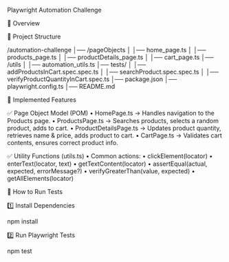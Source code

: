 Playwright Automation Challenge

📌 Overview

📂 Project Structure

/automation-challenge
│── /pageObjects
│   │── home_page.ts
│   │── products_page.ts
│   │── productDetails_page.ts
│   │── cart_page.ts
│── /utils
│   │── automation_utils.ts
│── tests/
│   │── addProductsInCart.spec.spec.ts
│   │── searchProduct.spec.spec.ts
│   │── verifyProductQuantityInCart.spec.ts
│── package.json
│── playwright.config.ts
│── README.md

📜 Implemented Features

✅ Page Object Model (POM)
	•	HomePage.ts → Handles navigation to the Products page.
	•	ProductsPage.ts → Searches products, selects a random product, adds to cart.
	•	ProductDetailsPage.ts → Updates product quantity, retrieves name & price, adds product to cart.
	•	CartPage.ts → Validates cart contents, ensures correct product info.

✅ Utility Functions (utils.ts)
	•	Common actions:
	•	clickElement(locator)
	•	enterText(locator, text)
	•	getTextContent(locator)
	•	assertEqual(actual, expected, errorMessage?)
	•	verifyGreaterThan(value, expected)
	•	getAllElements(locator)

🚀 How to Run Tests

1️⃣ Install Dependencies

npm install

2️⃣ Run Playwright Tests

npm test